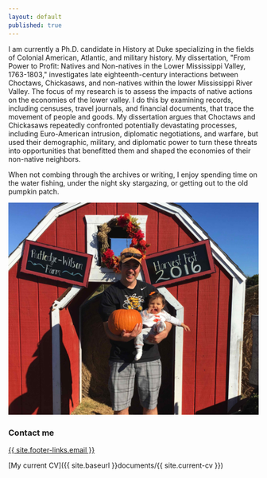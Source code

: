 ```yaml
---
layout: default
published: true
---
```


I am currently a Ph.D. candidate in History at Duke specializing in the fields of Colonial American, Atlantic, and military history. My dissertation, "From Power to Profit: Natives and Non-natives in the Lower Mississippi Valley, 1763-1803," investigates late eighteenth-century interactions between Choctaws, Chickasaws, and non-natives within the lower Mississippi River Valley. The focus of my research is to assess the impacts of native actions on the economies of the lower valley. I do this by examining records, including censuses, travel journals, and financial documents, that trace the movement of people and goods. My dissertation argues that Choctaws and Chickasaws repeatedly confronted potentially devastating processes, including Euro-American intrusion, diplomatic negotiations, and warfare, but used their demographic, military, and diplomatic power to turn these threats into opportunities that benefitted them and shaped the economies of their non-native neighbors.

When not combing through the archives or writing, I enjoy spending time on the water fishing, under the night sky stargazing, or getting out to the old pumpkin patch.

![pumpkin](/images/pumpkin.jpg)



### Contact me

[{{ site.footer-links.email }}](mailto:daniel.papsdorf@duke.edu)

[My current CV]({{ site.baseurl }}documents/{{ site.current-cv }})
